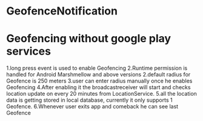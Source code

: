 # GeofenceNotification
# Geofencing without google play services
1.long press event is used to enable Geofencing
2.Runtime permission is handled for Android Marshmellow and above versions
2.default radius for Geofence is 250 meters
3.user can enter radius manually once he enables Geofencing
4.After enabling it the broadcastreceiver will start and checks location update on every 20 minutes from LocationService.
5.all the location data is getting stored in local database, currently it only supports 1 Geofence.
6.Whenever user exits app and comeback he can see last Geofence
